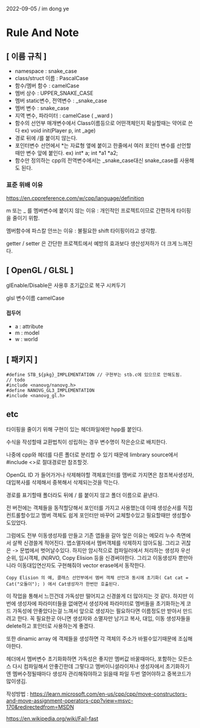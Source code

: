 
2022-09-05 / im dong ye
# Rule And Note

## [ 이름 규칙 ]

* namespace : snake_case
* class/struct 이름 : PascalCase
* 함수/멤버 함수 : camelCase
* 멤버 상수 : UPPER_SNAKE_CASE
* 멤버 static변수, 전역변수 : _snake_case
* 멤버 변수 : snake_case
* 지역 변수, 파라미터 : camelCase ( _ward )
* 함수의 선언부 매개변수에서 Class이름등으로 어떤객체인지 확실할때는 약어로 쓴다 ex) void init(Player p, int _age)
* 경로 뒤에 /를 붙이지 않는다.
* 포인터변수 선언에서 \*는 자료형 옆에 붙이고 한줄에서 여러 포인터 변수를 선언할때만 변수 앞에 붙인다. ex) int\* a; int  \*a1 \*a2;
* 함수만 정의하는 cpp의 전역변수에서는 _snake_case대신 snake_case를 사용해도 된다.

### 표준 위배 이유

https://en.cppreference.com/w/cpp/language/definition

m 또는 _ 를 멤버변수에 붙이지 않는 이유 : 개인적인 프로젝트이므로 간편하게 타이핑을 줄이기 위함.

멤버함수에 파스칼 안쓰는 이유 : 불필요한 shift 타이핑이라고 생각함.

getter / setter 은 간단한 프로젝트에서 예방의 효과보다 생산성저하가 더 크게 느껴진다.

## [ OpenGL / GLSL ]

glEnable/Disable은 사용후 초기값으로 복구 시켜두기

glsl 변수이름 camelCase

#### 접두어
* a : attribute
* m : model
* w : world

## [ 패키지 ]
```
#define STB_${pkg}_IMPLEMENTATION // 구현부는 stb.c에 있으므로 안해도됨.
// todo
#include <nanovg/nanovg.h>
#define NANOVG_GL3_IMPLEMENTATION
#include <nanovg_gl.h>
```

## etc

타이핑을 줄이기 위해 구현이 있는 헤더파일에만 hpp를 붙인다.

수식을 작성할때 교환법칙이 성립하는 경우 변수명이 작은순으로 배치한다.

나중에 cpp와 헤더를 다른 폴더로 분리할 수 있기 때문에 limbrary source에서 #include <>로 절대경로만 참조할것.

OpenGL ID 가 들어가거나 삭제해야할 객체포인터를 맴버로 가지면은 참조복사생성자, 대입복사를 삭제해서 중복해서 삭제되는것을 막는다.

경로를 표기할때 폴더라도 뒤에 / 를 붙이지 않고 폴더 이름으로 끝낸다.

전 버전에는 객체들을 동적할당해서 포인터를 가지고 사용했는데 이때 생성순서를 직접 컨트롤할수있고 멤버 객체도 쉽게 포인터만 바꾸어 교체할수있고 필요할때만 생성할수도있었다.

그럼에도 전부 이동생성자를 만들고 기존 앱들을 갈아 엎은 이유는 메모리 누수 측면에서 살짝 신경쓸게 적어진다. 앱소멸자에서 멤버객체를 삭제하지 않아도됨. 그리고 귀찮은 -> 문법에서 벗어날수있다. 하지만 암시적으로 컴파일러에서 처리하는 생성자 우선순위, 임시객체, (N)RVO, Copy Elision 등을 신경써야한다. 그리고 이동생성자 뿐만아니라 이동대입연산자도 구현해줘야 vector erase에서 동작한다.

    Copy Elision 의 예, 클래스 선언부에서 멤버 객체 선언과 동시에 초기화( Cat cat = Cat("오돌이"); ) 에서 Cat생성자가 한번만 호출된다.

이 작업을 통해서 느낀건데 가독성만 떨어지고 신경쓸게 더 많아지는 것 같다. 하지만 이번에 생성자에 파라미터들을 없애면서 생성자에 파라미터로 멤버들을 초기화하는게 코드 가독성에 안좋았다는걸 느껴서 앞으로 생성자는 필요하다면 이름정도만 받아서 만드려고 한다. 꼭 필요한곳 아니면 생성자와 소멸자만 남기고 복사, 대입, 이동 생성자들을 delete하고 포인터로 사용하는게 좋겠다.

또한 dinamic array 에 객체들을 생성하면 각 객체의 주소가 바뀔수있기때문에 조심해야한다.

헤더에서 멤버변수 초기화화하면 가독성은 좋지만 멤버값 바꿀때마다, 포함하는 모든소스 다시 컴파일해서 안좋긴한데 그렇다고 멤버이니셜라이져나 생성자에서 초기화하기엔 멤버수정될때마다 생성자 관리해줘야하고 읽을때 파일 두번 열어야하고 중복코드가 많이생김.

작성방법 : https://learn.microsoft.com/en-us/cpp/cpp/move-constructors-and-move-assignment-operators-cpp?view=msvc-170&redirectedfrom=MSDN

https://en.wikipedia.org/wiki/Fail-fast